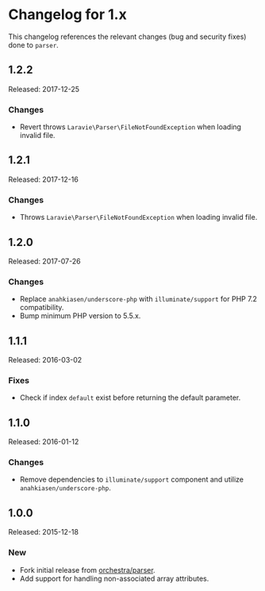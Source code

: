 # Changelog for 1.x

This changelog references the relevant changes (bug and security fixes) done to `parser`.

## 1.2.2

Released: 2017-12-25

### Changes

* Revert throws `Laravie\Parser\FileNotFoundException` when loading invalid file.

## 1.2.1

Released: 2017-12-16

### Changes

* Throws `Laravie\Parser\FileNotFoundException` when loading invalid file.

## 1.2.0

Released: 2017-07-26

### Changes

* Replace `anahkiasen/underscore-php` with `illuminate/support` for PHP 7.2 compatibility.
* Bump minimum PHP version to 5.5.x.

## 1.1.1 

Released: 2016-03-02

### Fixes

* Check if index `default` exist before returning the default parameter.

## 1.1.0 

Released: 2016-01-12

### Changes

* Remove dependencies to `illuminate/support` component and utilize `anahkiasen/underscore-php`.

## 1.0.0

Released: 2015-12-18

### New

* Fork initial release from [orchestra/parser](https://github.com/orchestral/parser).
* Add support for handling non-associated array attributes.
